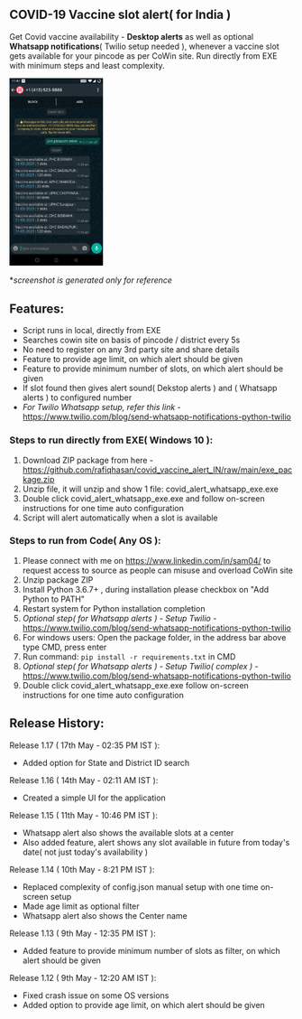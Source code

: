 ## **COVID-19 Vaccine slot alert( for India )**
Get Covid vaccine availability - **Desktop alerts** as well as optional **Whatsapp notifications**( Twilio setup needed ), whenever a vaccine slot gets available for your pincode as per CoWin site. Run directly from EXE with minimum steps and least complexity.

<img src="/scrn_shot.jpg" width="33%"/>

**screenshot is generated only for reference*

## **Features**:
- Script runs in local, directly from EXE
- Searches cowin site on basis of pincode / district every 5s
- No need to register on any 3rd party site and share details
- Feature to provide age limit, on which alert should be given
- Feature to provide minimum number of slots, on which alert should be given
- If slot found then gives alert sound( Dekstop alerts ) and  ( Whatsapp alerts ) to configured number
- *For Twilio Whatsapp setup, refer this link* - https://www.twilio.com/blog/send-whatsapp-notifications-python-twilio

### Steps to run directly from EXE( Windows 10 ):
1. Download ZIP package from here - https://github.com/rafiqhasan/covid_vaccine_alert_IN/raw/main/exe_package.zip
2. Unzip file, it will unzip and show 1 file: covid_alert_whatsapp_exe.exe
3. Double click covid_alert_whatsapp_exe.exe and follow on-screen instructions for one time auto configuration
4. Script will alert automatically when a slot is available

### Steps to run from Code( Any OS ):
1. Please connect with me on https://www.linkedin.com/in/sam04/ to request access to source as people can misuse and overload CoWin site
2. Unzip package ZIP
3. Install Python 3.6.7+ , during installation please checkbox on "Add Python to PATH"
4. Restart system for Python installation completion
5. *Optional step( for Whatsapp alerts ) - Setup Twilio* - https://www.twilio.com/blog/send-whatsapp-notifications-python-twilio
6. For windows users: Open the package folder, in the address bar above type CMD, press enter
7. Run command: ```pip install -r requirements.txt``` in CMD
8. *Optional step( for Whatsapp alerts ) - Setup Twilio( complex )* - https://www.twilio.com/blog/send-whatsapp-notifications-python-twilio
9. Double click covid_alert_whatsapp_exe.exe follow on-screen instructions for one time auto configuration

## Release History:
Release 1.17 ( 17th May - 02:35 PM IST ):
- Added option for State and District ID search

Release 1.16 ( 14th May - 02:11 AM IST ):
- Created a simple UI for the application

Release 1.15 ( 11th May - 10:46 PM IST ):
- Whatsapp alert also shows the available slots at a center
- Also added feature, alert shows any slot available in future from today's date( not just today's availability )

Release 1.14 ( 10th May - 8:21 PM IST ):
- Replaced complexity of config.json manual setup with one time on-screen setup
- Made age limit as optional filter
- Whatsapp alert also shows the Center name

Release 1.13 ( 9th May - 12:35 PM IST ):
- Added feature to provide minimum number of slots as filter, on which alert should be given

Release 1.12 ( 9th May - 12:20 AM IST ):
- Fixed crash issue on some OS versions
- Added option to provide age limit, on which alert should be given
